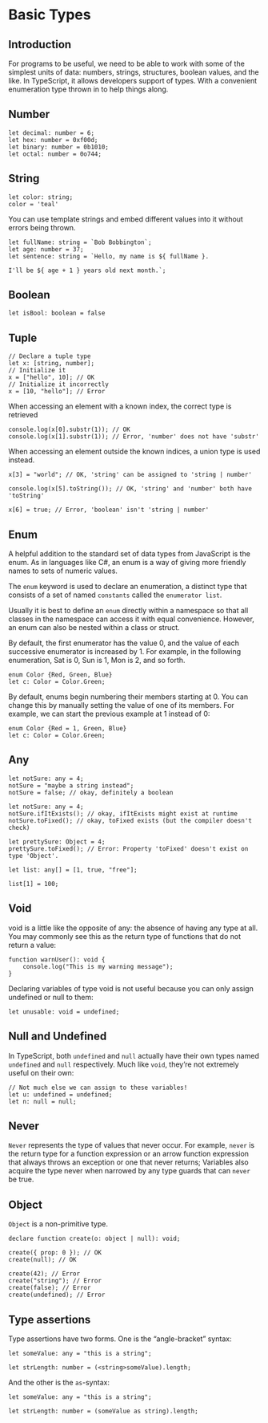 # Basic Types

## Introduction

For programs to be useful, we need to be able to work with some of the simplest units of data: numbers, strings, structures, boolean values, and the like. In TypeScript, it allows developers support of types. With a convenient enumeration type thrown in to help things along.

## Number

```
let decimal: number = 6;
let hex: number = 0xf00d;
let binary: number = 0b1010;
let octal: number = 0o744;
```

## String

```
let color: string;
color = 'teal'
```

You can use template strings and embed different values into it without errors being thrown. 

```
let fullName: string = `Bob Bobbington`;
let age: number = 37;
let sentence: string = `Hello, my name is ${ fullName }.

I'll be ${ age + 1 } years old next month.`;
```

## Boolean

```
let isBool: boolean = false
```

## Tuple

```
// Declare a tuple type
let x: [string, number];
// Initialize it
x = ["hello", 10]; // OK
// Initialize it incorrectly
x = [10, "hello"]; // Error
```

When accessing an element with a known index, the correct type is retrieved

```
console.log(x[0].substr(1)); // OK
console.log(x[1].substr(1)); // Error, 'number' does not have 'substr'
```

When accessing an element outside the known indices, a union type is used instead.

```
x[3] = "world"; // OK, 'string' can be assigned to 'string | number'

console.log(x[5].toString()); // OK, 'string' and 'number' both have 'toString'

x[6] = true; // Error, 'boolean' isn't 'string | number'
```

## Enum

A helpful addition to the standard set of data types from JavaScript is the enum. As in languages like C#, an enum is a way of giving more friendly names to sets of numeric values.

The ```enum``` keyword is used to declare an enumeration, a distinct type that consists of a set of named ```constants``` called the ```enumerator list```.

Usually it is best to define an ```enum``` directly within a namespace so that all classes in the namespace can access it with equal convenience. However, an enum can also be nested within a class or struct.

By default, the first enumerator has the value 0, and the value of each successive enumerator is increased by 1. For example, in the following enumeration, Sat is 0, Sun is 1, Mon is 2, and so forth.

```
enum Color {Red, Green, Blue}
let c: Color = Color.Green;
```

By default, enums begin numbering their members starting at 0. You can change this by manually setting the value of one of its members. For example, we can start the previous example at 1 instead of 0:

```
enum Color {Red = 1, Green, Blue}
let c: Color = Color.Green;
```

## Any

```
let notSure: any = 4;
notSure = "maybe a string instead";
notSure = false; // okay, definitely a boolean
```

```
let notSure: any = 4;
notSure.ifItExists(); // okay, ifItExists might exist at runtime
notSure.toFixed(); // okay, toFixed exists (but the compiler doesn't check)

let prettySure: Object = 4;
prettySure.toFixed(); // Error: Property 'toFixed' doesn't exist on type 'Object'.
```

```
let list: any[] = [1, true, "free"];

list[1] = 100;

```

## Void

void is a little like the opposite of any: the absence of having any type at all. You may commonly see this as the return type of functions that do not return a value:

```
function warnUser(): void {
    console.log("This is my warning message");
}
```

Declaring variables of type void is not useful because you can only assign undefined or null to them:

```
let unusable: void = undefined;
```

## Null and Undefined

In TypeScript, both ```undefined``` and ```null``` actually have their own types named ```undefined``` and ```null``` respectively. Much like ```void```, they’re not extremely useful on their own:

```
// Not much else we can assign to these variables!
let u: undefined = undefined;
let n: null = null;
```


## Never

```Never``` represents the type of values that never occur. For example, ```never``` is the return type for a function expression or an arrow function expression that always throws an exception or one that never returns; Variables also acquire the type never when narrowed by any type guards that can ```never``` be true.

## Object

```Object``` is a non-primitive type.

```
declare function create(o: object | null): void;

create({ prop: 0 }); // OK
create(null); // OK

create(42); // Error
create("string"); // Error
create(false); // Error
create(undefined); // Error

```

## Type assertions

Type assertions have two forms. One is the “angle-bracket” syntax:

```
let someValue: any = "this is a string";

let strLength: number = (<string>someValue).length;
```

And the other is the ```as```-syntax:

```
let someValue: any = "this is a string";

let strLength: number = (someValue as string).length;
```